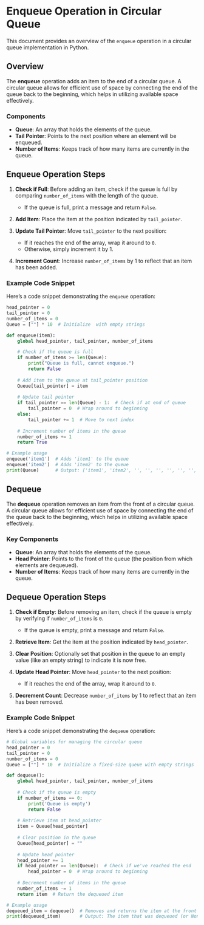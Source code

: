 # Enqueue Operation in Circular Queue

This document provides an overview of the `enqueue` operation in a circular queue implementation in Python.

## Overview

The **enqueue** operation adds an item to the end of a circular queue. A circular queue allows for efficient use of space by connecting the end of the queue back to the beginning, which helps in utilizing available space effectively.

### Components

- **Queue**: An array that holds the elements of the queue.
- **Tail Pointer**: Points to the next position where an element will be enqueued.
- **Number of Items**: Keeps track of how many items are currently in the queue.

## Enqueue Operation Steps

1. **Check if Full**: Before adding an item, check if the queue is full by comparing `number_of_items` with the length of the queue.
   - If the queue is full, print a message and return `False`.

2. **Add Item**: Place the item at the position indicated by `tail_pointer`.

3. **Update Tail Pointer**: Move `tail_pointer` to the next position:
   - If it reaches the end of the array, wrap it around to `0`.
   - Otherwise, simply increment it by 1.

4. **Increment Count**: Increase `number_of_items` by 1 to reflect that an item has been added.

### Example Code Snippet

Here’s a code snippet demonstrating the `enqueue` operation:

```python
head_pointer = 0
tail_pointer = 0
number_of_items = 0
Queue = [""] * 10  # Initialize  with empty strings

def enqueue(item):
    global head_pointer, tail_pointer, number_of_items

    # Check if the queue is full
    if number_of_items >= len(Queue):
        print("Queue is full, cannot enqueue.")
        return False
    
    # Add item to the queue at tail_pointer position
    Queue[tail_pointer] = item
    
    # Update tail pointer
    if tail_pointer == len(Queue) - 1:  # Check if at end of queue
        tail_pointer = 0  # Wrap around to beginning
    else:
        tail_pointer += 1  # Move to next index
    
    # Increment number of items in the queue
    number_of_items += 1
    return True

# Example usage
enqueue('item1')  # Adds 'item1' to the queue
enqueue('item2')  # Adds 'item2' to the queue
print(Queue)      # Output: ['item1', 'item2', '', '', '', '', '', '', '', '']

```

## Dequeue

The **dequeue** operation removes an item from the front of a circular queue. A circular queue allows for efficient use of space by connecting the end of the queue back to the beginning, which helps in utilizing available space effectively.

### Key Components

- **Queue**: An array that holds the elements of the queue.
- **Head Pointer**: Points to the front of the queue (the position from which elements are dequeued).
- **Number of Items**: Keeps track of how many items are currently in the queue.

## Dequeue Operation Steps

1. **Check if Empty**: Before removing an item, check if the queue is empty by verifying if `number_of_items` is `0`.
   - If the queue is empty, print a message and return `False`.

2. **Retrieve Item**: Get the item at the position indicated by `head_pointer`.

3. **Clear Position**: Optionally set that position in the queue to an empty value (like an empty string) to indicate it is now free.

4. **Update Head Pointer**: Move `head_pointer` to the next position:
   - If it reaches the end of the array, wrap it around to `0`.
   
5. **Decrement Count**: Decrease `number_of_items` by 1 to reflect that an item has been removed.

### Example Code Snippet

Here’s a code snippet demonstrating the `dequeue` operation:

```python
# Global variables for managing the circular queue
head_pointer = 0
tail_pointer = 0
number_of_items = 0
Queue = [""] * 10  # Initialize a fixed-size queue with empty strings

def dequeue():
    global head_pointer, tail_pointer, number_of_items
    
    # Check if the queue is empty
    if number_of_items == 0:
        print('Queue is empty')
        return False
    
    # Retrieve item at head_pointer
    item = Queue[head_pointer]
    
    # Clear position in the queue
    Queue[head_pointer] = ""
    
    # Update head pointer
    head_pointer += 1
    if head_pointer == len(Queue):  # Check if we've reached the end
        head_pointer = 0  # Wrap around to beginning
    
    # Decrement number of items in the queue
    number_of_items -= 1  
    return item  # Return the dequeued item

# Example usage
dequeued_item = dequeue()  # Removes and returns the item at the front of the queue
print(dequeued_item)       # Output: The item that was dequeued (or None if empty)
